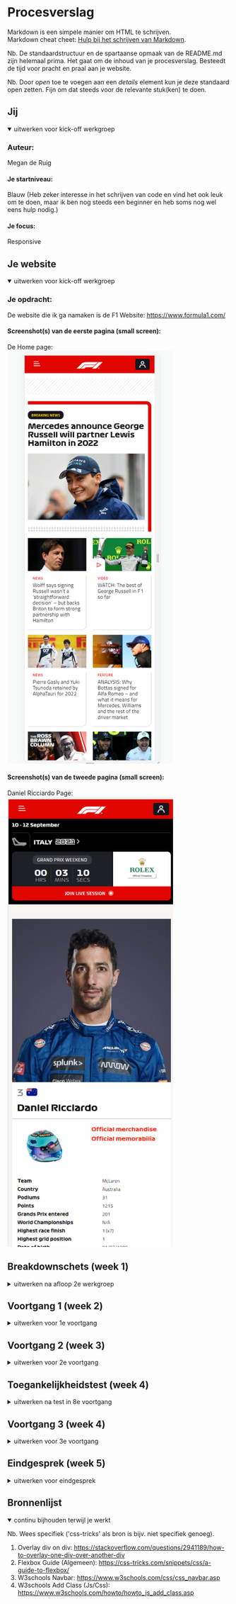 # Procesverslag
Markdown is een simpele manier om HTML te schrijven.  
Markdown cheat cheet: [Hulp bij het schrijven van Markdown](https://github.com/adam-p/markdown-here/wiki/Markdown-Cheatsheet).

Nb. De standaardstructuur en de spartaanse opmaak van de README.md zijn helemaal prima. Het gaat om de inhoud van je procesverslag. Besteedt de tijd voor pracht en praal aan je website.

Nb. Door *open* toe te voegen aan een *details* element kun je deze standaard open zetten. Fijn om dat steeds voor de relevante stuk(ken) te doen.





## Jij

<details open>
<summary>uitwerken voor kick-off werkgroep</summary>

### Auteur:
Megan de Ruig

#### Je startniveau:
Blauw (Heb zeker interesse in het schrijven van code en vind het ook leuk om te doen, maar ik ben nog steeds een beginner en heb soms nog wel eens hulp nodig.)

#### Je focus:
Responsive
 
</details>





## Je website

<details open>
<summary>uitwerken voor kick-off werkgroep</summary>

### Je opdracht:
De website die ik ga namaken is de F1 Website: https://www.formula1.com/

#### Screenshot(s) van de eerste pagina (small screen): 
De Home page:  
<img src="images/F1Home.png" width="375px" alt="De home page van de officiële F1 website.">

#### Screenshot(s) van de tweede pagina (small screen):
Daniel Ricciardo Page:
<img src="images/page2.png" width="375px" alt="De pagina van Daniel Riccardo.">
 
</details>





## Breakdownschets (week 1)

<details>
<summary>uitwerken na afloop 2e werkgroep</summary>

### de hele pagina: 
<img src="images/Breakdownschets.png" width="375px" alt="breakdown van de hele home pagina en de Daniel Riccardo Page">

### dynamisch deel (bijv menu): 
<img src="images/dummy-plaatje.jpg" width="375px" alt="breakdown van een dynamisch deel">

### wellicht nog een dynamisch deel (bijv filter): 
<img src="images/dummy-plaatje.jpg" width="375px" alt="breakdown van nog een dynamisch deel">

</details>





## Voortgang 1 (week 2)

<details>
<summary>uitwerken voor 1e voortgang</summary>

### Stand van zaken
Voor voortgangsgesprek 1 waren beide html pagina's af en was
er een begin van de header styling van de "daniel" page.


### Agenda voor meeting
samen met je groepje opstellen

| student 1      | student 2          | student 3    | student 4        |
| ---            | ---                | ---          | ---              |
| dit bespreken  | en dit             | en ik dit    | en dan ik dat    |
| en dat ook nog | dit als er tijd is | nog een punt | dit wil ik zeker |
| ...            | ...                | ...          | ...              |


### Verslag van meeting
hier na afloop snel de uitkomsten van de meeting vastleggen

- De "h's" moesten in de html opnieuw georderd worden aangezien ik meerdere h1's had gebruikt en dit uiteraard niet
de bedoeling was. Als gevolg hiervan moesten eigenlijk alle h tags aangepast worden.
- De nav moest in een ul gezet worden omdat dit er netter uitzag.
- Verder was de html goed op orde en zaten er geen classes/divs in wat erg goed was.
- Wat betreft de css waren de selectoren goed op orde en kreeg ik nog enkele tips
over hoe ik de header in elkaar zou kunnen zetten.

</details>





## Voortgang 2 (week 3)

<details>
<summary>uitwerken voor 2e voortgang</summary>

### Stand van zaken
De css voor de "daniel" page was volledig afgemaakt en compleet zodat er feedback
op gegeven kon worden. De css werkte echter wel alleen nog maar voor de Galaxy S5 (een mobile version)
waardoor het er op bijv. desktop nog niet goed uitzag. Kortom de responsive kant was nog niet af. 


### Agenda voor meeting
samen met je groepje opstellen

| student 1      | student 2          | student 3    | student 4        |
| ---            | ---                | ---          | ---              |
| dit bespreken  | en dit             | en ik dit    | en dan ik dat    |
| en dat ook nog | dit als er tijd is | nog een punt | dit wil ik zeker |
| ...            | ...                | ...          | ...              |


### Verslag van meeting
hier na afloop snel de uitkomsten van de meeting vastleggen

- CSS OPSCHONEN: In de css was enorm veel gebruik gemaakt van position absolute/relative, dit moet
veranderd worden omdat het er responsive niet goed uitziet en er allerlei items
willekeurig op de pagina zweven.
- Er moet gebruik worden gemaakt van Flexbox voor de header zodat deze ook responsive er goed uitziet.

</details>





## Toegankelijkheidstest (week 4)

<details>
<summary>uitwerken na test in 8e voortgang</summary>

### Bevindingen
Lijst met je bevindingen die in de test naar voren kwamen:

#### Tab Toets

Met de tab toets is grotendeels van mijn site niet bereikbaar doordat ik van bijv.
de nieuws items geen links ect. heb gemaakt en er dus alleen maar genavigeerd kan worden
over een aantal buttons die op de site staan. 


#### Grijze tekst nog net zichtbaar

Op de site staan verschillende zinnen in het grijs weergegeven. Tijdens de test met de brillen
heb ik gemerkt dat deze tekst moeilijker leesbaar is in vergelijking met de zwarte tekst op een
witte achtergrond. Inprincipe is de tekst dus nog wel leesbaar maar is het wel lastiger te zien.

</details>





## Voortgang 3 (week 4)

<details>
<summary>uitwerken voor 3e voortgang</summary>

### Stand van zaken
Na het compleet opschonen van de css ( 3/4 van de code voor pagina 2 overnieuw schrijven)
was de hele "Daniel" page responsive en af. Verder zijn de eerste nieuws items van de home page
ook af voor de mobile version. Over het algemeen ging het opnieuw schrijven van de css
erg goed nadat ik eenmaal doorhad hoe ik flexbox/grid kon toepassen ipv position absolute en relative.

Echter liep ik bij de header met een timer erin voor de volgende gp vast. De header zag er op
mobile goed  uit echter was hij responsive nog niet volledig werkende. Daarom wilde ik op de F1
site kijken hoe zij deze header gemaakt hadden maar helaas was kwam ik erachter dat de header weg
was gehaald omdat er een periode van 2 weken tussen de Grand Prix's zat. Kortom ik had geen voorbeeld
meer van deze header dus kon ik er ook niet meer mee verder. Daarom gaat de focus naar de rest van
de home pagina die nog af moet.


### Agenda voor meeting
samen met je groepje opstellen

| student 1      | student 2          | student 3    | student 4        |
| ---            | ---                | ---          | ---              |
| dit bespreken  | en dit             | en ik dit    | en dan ik dat    |
| en dat ook nog | dit als er tijd is | nog een punt | dit wil ik zeker |
| ...            | ...                | ...          | ...              |


### Verslag van meeting
hier na afloop snel de uitkomsten van de meeting vastleggen

- De css zat nog steeds goed in elkaar en de selectoren zijn ook goed gebruikt.
- Echter zaten er in de css nog 5 classes die eventueel weggewerkt zouden kunnen worden voor
de netheid. 
- De mediaqueries konden nog iets meer in elkaar verwerkt worden. (Ik had voor elk onderdeel
dat ik wilde veranderen een aparte media querie gemaakt dus bijv. (min-width: 700px) voor elk
onderdeel apart getyped terwijl deze bij elkaar gevoegd kunnen worden.)
- Tips voor de nav op desktop: 2 aparte listen (ul), werkt netzoals een gewone nav alleen dan dubbel.
- Focus hoeft niet gelegd te worden op de werking van de menu's van de nav.

</details>





## Eindgesprek (week 5)

<details>
<summary>uitwerken voor eindgesprek</summary>

### Stand van zaken
hier dit ging goed & dit was lastig (neem ook screenshots op van delen van je website en code)

### Screenshot(s)

hier screenshot(s) van je eindresultaat

</details>





## Bronnenlijst

<details open>
<summary>continu bijhouden terwijl je werkt</summary>

Nb. Wees specifiek ('css-tricks' als bron is bijv. niet specifiek genoeg).

1. Overlay div on div: https://stackoverflow.com/questions/2941189/how-to-overlay-one-div-over-another-div
2. Flexbox Guide (Algemeen): https://css-tricks.com/snippets/css/a-guide-to-flexbox/
3. W3schools Navbar: https://www.w3schools.com/css/css_navbar.asp
4. W3schools Add Class (Js/Css): https://www.w3schools.com/howto/howto_js_add_class.asp

</details>